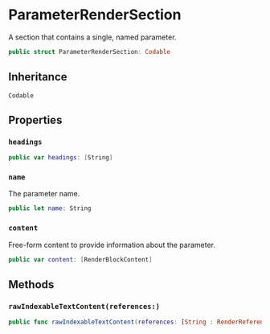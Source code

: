 # ParameterRenderSection

A section that contains a single, named parameter.

``` swift
public struct ParameterRenderSection: Codable 
```

## Inheritance

`Codable`

## Properties

### `headings`

``` swift
public var headings: [String] 
```

### `name`

The parameter name.

``` swift
public let name: String
```

### `content`

Free-form content to provide information about the parameter.

``` swift
public var content: [RenderBlockContent]
```

## Methods

### `rawIndexableTextContent(references:)`

``` swift
public func rawIndexableTextContent(references: [String : RenderReference]) -> String 
```
